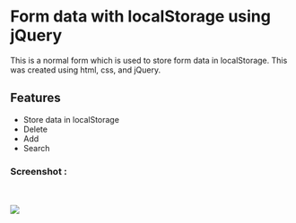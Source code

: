 
#  Form data with localStorage using jQuery

This is a normal form which is used to store form data in localStorage.
This was created using html, css, and jQuery. 

## Features

- Store data in localStorage
- Delete 
- Add
- Search

<h3>Screenshot :</h3>
<br/>
<br/>
<img src ="https://github.com/Lavkush3844/form_data_with_localStorage/assets/140130429/5f0759ec-ba69-4558-af44-1ffa6002ecfb" />
<br/>
<br/>
